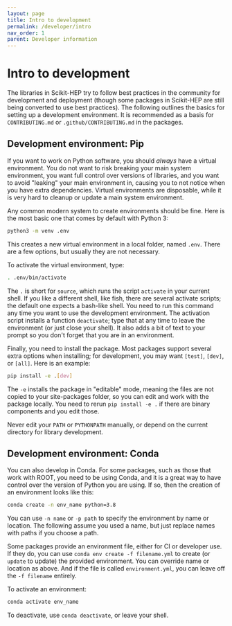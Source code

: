 ```yaml
---
layout: page
title: Intro to development
permalink: /developer/intro
nav_order: 1
parent: Developer information
---
```


# Intro to development

The libraries in Scikit-HEP try to follow best practices in the community
for development and deployment (though some packages in Scikit-HEP are still
being converted to use best practices). The following outlines the basics for setting
up a development environment. It is recommended as a basis for `CONTRIBUTING.md` or
`.github/CONTRIBUTING.md` in the packages.


## Development environment: Pip

If you want to work on Python software, you should *always* have a virtual environment.
You do not want to risk breaking your main system environment, you want full control over
versions of libraries, and you want to avoid "leaking" your main environment in, causing
you to not notice when you have extra dependencies. Virtual environments are disposable,
while it is very hard to cleanup or update a main system environment.

Any common modern system to create environments should be fine. Here is the most basic
one that comes by default with Python 3:

```bash
python3 -m venv .env
```

This creates a new virtual environment in a local folder, named `.env`. There are a few options,
but usually they are not necessary.

To activate the virtual environment, type:

```bash
. .env/bin/activate
```

The `.` is short for `source`, which runs the script `activate` in your current
shell. If you like a different shell, like fish, there are several activate
scripts; the default one expects a bash-like shell. You need to run this
command any time you want to use the development environment. The activation
script installs a function `deactivate`; type that at any time to leave the
environment (or just close your shell). It also adds a bit of text to your
prompt so you don't forget that you are in an environment.

Finally, you need to install the package. Most packages support several extra options when
installing; for development, you may want `[test]`, `[dev]`, or `[all]`. Here is an example:

```bash
pip install -e .[dev]
```

The `-e` installs the package in "editable" mode, meaning the files are not copied to
your site-packages folder, so you can edit and work with the package locally. You need
to rerun `pip install -e .` if there are binary components and you edit those.

Never edit your `PATH` or `PYTHONPATH` manually, or depend on the current
directory for library development.

## Development environment: Conda

You can also develop in Conda. For some packages, such as those that work with ROOT,
you need to be using Conda, and it is a great way to have control over the version
of Python you are using. If so, then the creation of an environment looks like this:

```bash
conda create -n env_name python=3.8 
```

You can use `-n name` or `-p path` to specify the environment by name or
location.  The following assume you used a name, but just replace names with
paths if you choose a path.

Some packages provide an environment file, either for CI or developer use. If they
do, you can use `conda env create -f filename.yml` to create (or `update` to update)
the provided environment. You can override name or location as above. And if the file
is called `environment.yml`, you can leave off the `-f filename` entirely.

To activate an environment:

```bash
conda activate env_name
```

To deactivate, use `conda deactivate`, or leave your shell.
